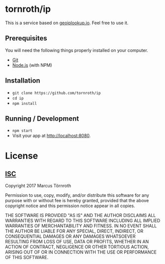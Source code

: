 # tornroth/ip

This is a service based on [geoiplookup.io](https://geoiplookup.io). Feel free to use it.

## Prerequisites

You will need the following things properly installed on your computer.

* [Git](http://git-scm.com/)
* [Node.js](http://nodejs.org/) (with NPM)

## Installation

* `git clone https://github.com/tornroth/ip`
* `cd ip`
* `npm install`

## Running / Development

* `npm start`
* Visit your app at [http://localhost:8080](http://localhost:8080).

# License

## [ISC](https://opensource.org/licenses/ISC)

Copyright 2017 Marcus Törnroth

Permission to use, copy, modify, and/or distribute this software for any purpose with or without fee is hereby granted, provided that the above copyright notice and this permission notice appear in all copies.

THE SOFTWARE IS PROVIDED "AS IS" AND THE AUTHOR DISCLAIMS ALL WARRANTIES WITH REGARD TO THIS SOFTWARE INCLUDING ALL IMPLIED WARRANTIES OF MERCHANTABILITY AND FITNESS. IN NO EVENT SHALL THE AUTHOR BE LIABLE FOR ANY SPECIAL, DIRECT, INDIRECT, OR CONSEQUENTIAL DAMAGES OR ANY DAMAGES WHATSOEVER RESULTING FROM LOSS OF USE, DATA OR PROFITS, WHETHER IN AN ACTION OF CONTRACT, NEGLIGENCE OR OTHER TORTIOUS ACTION, ARISING OUT OF OR IN CONNECTION WITH THE USE OR PERFORMANCE OF THIS SOFTWARE.